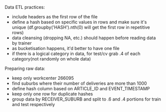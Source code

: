 Data ETL practices:
* include headers as the first row of the file
* define a hash based on specific values in rows and make sure it's unique (df.groupby('HASH').nth(0) will get the first row in repetitive rows)
* data cleansing (dropping NA, etc.) should happen before reading data by trainer
* as bucketisation happens, it'd better to have one file
* if there is a logical category in data, for test/cv grab .4 of each category(not randomly on whole data)

Preparing raw data:
* keep only workcenter 266095
* find suburbs where their number of deliveries are more than 1000
* define hash column based on ARTICLE_ID and EVENT_TIMESTAMP
* keep only one row for duplicate hashes
* group data by RECEIVER_SUBURB and split to .6 and .4 portions for train and test respectively


